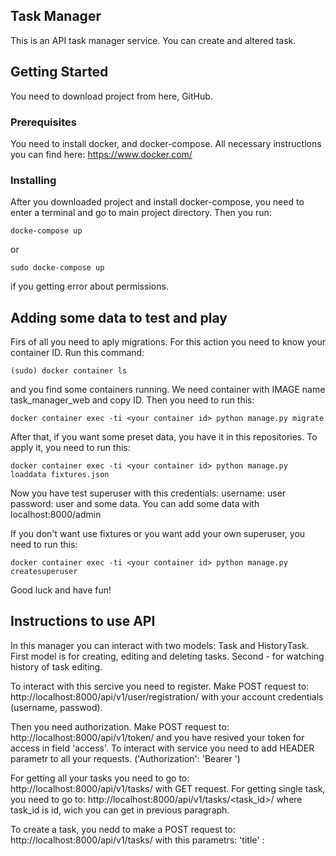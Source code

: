 ## Task Manager

This is an API task manager service. You can create and altered task.

## Getting Started

You need to download project from here, GitHub.

### Prerequisites

You need to install docker, and docker-compose. All necessary instructions you can find here:
https://www.docker.com/

### Installing

After you downloaded project and install docker-compose, you need to enter a terminal and go 
to main project directory. Then you run:
```
docke-compose up
```
or
```
sudo docke-compose up
```
if you getting error about permissions.

## Adding some data to test and play

Firs of all you need to aply migrations. For this action you need to know your container ID.
Run this command:
```
(sudo) docker container ls
```
and you find some containers running. We need container with IMAGE name task_manager_web and copy ID.
Then you need to run this:
```
docker container exec -ti <your container id> python manage.py migrate
```
After that, if you want some preset data, you have it in this repositories. To apply it, you need to run this:
```
docker container exec -ti <your container id> python manage.py loaddata fixtures.json
```
Now you have test superuser with this credentials: 
  username: user 
  password: user
and some data.
You can add some data with localhost:8000/admin

If you don't want use fixtures or you want add your own superuser, you need to run this:
```
docker container exec -ti <your container id> python manage.py createsuperuser
```

Good luck and have fun!
## Instructions to use API

In this manager you can interact with two models: Task and HistoryTask.
First model is for creating, editing and deleting tasks.
Second - for watching history of task editing.

To interact with this sercive you need to register. 
Make POST request to: http://localhost:8000/api/v1/user/registration/
with your account credentials (username, passwod).

Then you need authorization.
Make POST request to: http://localhost:8000/api/v1/token/
and you have resived your token for access in field 'access'.
To interact with service you need to add HEADER parametr to all your requests.
('Authorization': 'Bearer <your token>')

For getting all your tasks you need to go to: http://localhost:8000/api/v1/tasks/
with GET request.
For getting single task, you need to go to: http://localhost:8000/api/v1/tasks/<task_id>/
where task_id is id, wich you can get in previous paragraph.

To create a task, you nedd to make a POST request to: http://localhost:8000/api/v1/tasks/
with this parametrs:
  'title' : <title of your task>
  'description': <description of your task>
  'status':<one of this: New, Planned, In work, Done. Default: New>
  'finish_date':<optionl parametr for estimated completion date>
  
To editing a task, you need to make a PATCH request to: http://localhost:8000/api/v1/tasks/<task_id>/
where task_id is id of task wich you wanna edit.

To deleting a task, you need to make a DELETE request to: http://localhost:8000/api/v1/tasks/<task_id>/
where task_id is id of task wich you wanna delete.

To access a history of a task, you need to know ID of this task, then you need to make GET request to:
http://localhost:8000/api/v1/history/<task_id>/
To history you can only make GET request. You can't altered history.

Good luck and have fun with this servies.

## Authors

* **Pavel Chuykin** - *Initial work* - (https://github.com/p1chkn)
* job offers: p7chkn@yandex.ru

## Acknowledgments

* Hat tip to anyone who's code was used
* Inspiration
* etc
